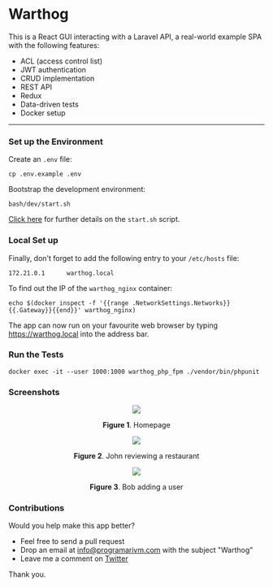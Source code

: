 # Warthog

This is a React GUI interacting with a Laravel API, a real-world example SPA with the following features:

- ACL (access control list)
- JWT authentication
- CRUD implementation
- REST API
- Redux
- Data-driven tests
- Docker setup

---

### Set up the Environment

Create an `.env` file:

    cp .env.example .env

Bootstrap the development environment:

    bash/dev/start.sh

[Click here](https://github.com/programarivm/warthog/blob/master/bash/dev/start.sh) for further details on the `start.sh` script.

### Local Set up

Finally, don't forget to add the following entry to your `/etc/hosts` file:

    172.21.0.1      warthog.local

To find out the IP of the `warthog_nginx` container:

    echo $(docker inspect -f '{{range .NetworkSettings.Networks}}{{.Gateway}}{{end}}' warthog_nginx)

The app can now run on your favourite web browser by typing https://warthog.local into the address bar.

### Run the Tests

    docker exec -it --user 1000:1000 warthog_php_fpm ./vendor/bin/phpunit

### Screenshots

<p align="center">
    <img src="https://github.com/programarivm/warthog/blob/master/resources/images/Figure-01.png" />
</p>

<p align="center">
    <b>Figure 1</b>. Homepage
</p>

<p align="center">
    <img src="https://github.com/programarivm/warthog/blob/master/resources/images/Figure-02.png" />
</p>

<p align="center">
    <b>Figure 2</b>. John reviewing a restaurant
</p>

<p align="center">
    <img src="https://github.com/programarivm/warthog/blob/master/resources/images/Figure-03.png" />
</p>

<p align="center">
    <b>Figure 3</b>. Bob adding a user
</p>

### Contributions

Would you help make this app better?

- Feel free to send a pull request
- Drop an email at info@programarivm.com with the subject "Warthog"
- Leave me a comment on [Twitter](https://twitter.com/programarivm)

Thank you.
